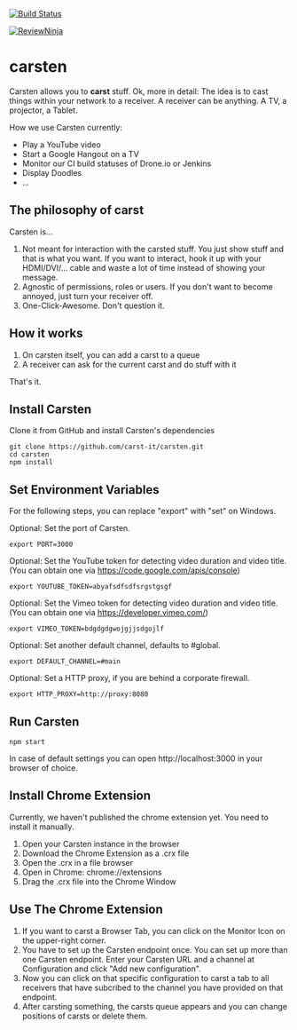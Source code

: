 [![Build Status](https://travis-ci.org/carst-it/carsten.svg?branch=master)](https://travis-ci.org/carst-it/carsten)

[![ReviewNinja](http://app.review.ninja/assets/images/wereviewninja-32.png)](http://app.review.ninja/MitchK/carsten)

carsten
==========

Carsten allows you to **carst** stuff. 
Ok, more in detail: The idea is to cast things within your network to a receiver. A receiver can be anything. A TV, a projector, a Tablet. 

How we use Carsten currently:

 * Play a YouTube video
 * Start a Google Hangout on a TV
 * Monitor our CI build statuses of Drone.io or Jenkins
 * Display Doodles
 * ...

The philosophy of carst
--------------------------------------------
Carsten is...

 1. Not meant for interaction with the carsted stuff. You just show stuff and that is what you want. If you want to interact, hook it up with your HDMI/DVI/... cable and waste a lot of time instead of showing your message.
 2. Agnostic of permissions, roles or users. If you don't want to become annoyed, just turn your receiver off.
 3. One-Click-Awesome. Don't question it.
 
How it works
------------

 1. On carsten itself, you can add a carst to a queue
 2. A receiver can ask for the current carst and do stuff with it

That's it.

Install Carsten
-----------

Clone it from GitHub and install Carsten's dependencies
```
git clone https://github.com/carst-it/carsten.git
cd carsten
npm install
```

Set Environment Variables
-------------------------
For the following steps, you can replace "export" with "set" on Windows.

Optional: Set the port of Carsten.
```
export PORT=3000
```

Optional: Set the YouTube token for detecting video duration and video title. (You can obtain one via https://code.google.com/apis/console)
```
export YOUTUBE_TOKEN=abyafsdfsdfsrgstgsgf
```

Optional: Set the Vimeo token for detecting video duration and video title. (You can obtain one via https://developer.vimeo.com/)
```
export VIMEO_TOKEN=bdgdgdgwojgjjsdgojlf
```

Optional: Set another default channel, defaults to #global.
```
export DEFAULT_CHANNEL=#main
```


Optional: Set a HTTP proxy, if you are behind a corporate firewall.
```
export HTTP_PROXY=http://proxy:8080
```

Run Carsten
-----------
```
npm start
```

In case of default settings you can open http://localhost:3000 in your browser of choice.

Install Chrome Extension
------------------------

Currently, we haven't published the chrome extension yet. You need to install it manually.

 1. Open your Carsten instance in the browser
 2. Download the Chrome Extension as a .crx file
 3. Open the .crx in a file browser
 4. Open in Chrome: chrome://extensions
 5. Drag the .crx file into the Chrome Window

Use The Chrome Extension
------------------------

 1. If you want to carst a Browser Tab, you can click on the Monitor Icon on the upper-right corner.
 2. You have to set up the Carsten endpoint once. You can set up more than one Carsten endpoint. Enter your Carsten URL and a channel at Configuration and click "Add new configuration".
 3. Now you can click on that specific configuration to carst a tab to all receivers that have subcribed to the channel you have provided on that endpoint.
 4. After carsting something, the carsts queue appears and you can change positions of carsts or delete them.
